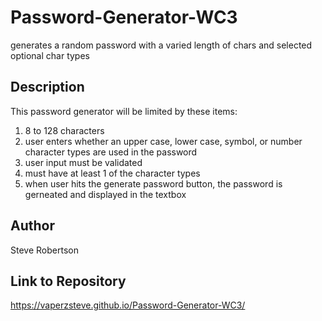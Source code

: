 # Password-Generator-WC3

generates a random password with a varied length of chars and selected optional char types

## Description
This password generator will be limited by these items: 
1. 8 to 128 characters
2. user enters whether an upper case, lower case, symbol, or number character types are used in the password
3. user input must be validated
4. must have at least 1 of the character types
5. when user hits the generate password button, the password is gerneated and displayed in the textbox

## Author
Steve Robertson

## Link to Repository
https://vaperzsteve.github.io/Password-Generator-WC3/
